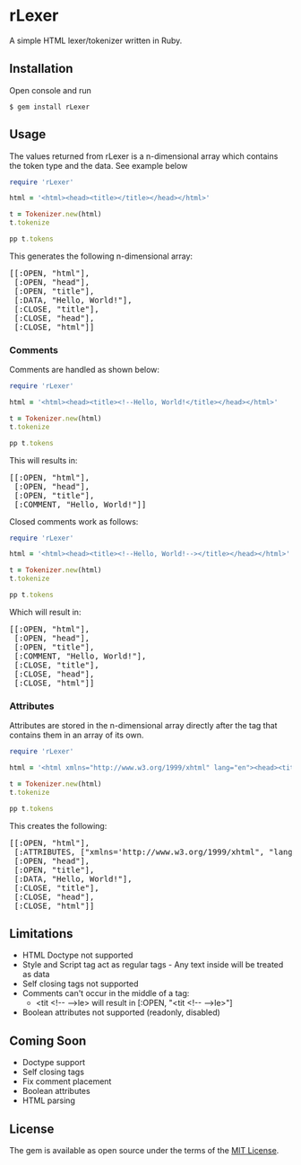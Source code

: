 # rLexer

A simple HTML lexer/tokenizer written in Ruby.

## Installation

Open console and run

    $ gem install rLexer

## Usage

The values returned from rLexer is a n-dimensional array which contains the token type and the data. See example below

```ruby
require 'rLexer'

html = '<html><head><title></title></head></html>'

t = Tokenizer.new(html)
t.tokenize

pp t.tokens
```

This generates the following n-dimensional array:

<pre>
[[:OPEN, "html"],
 [:OPEN, "head"],
 [:OPEN, "title"],
 [:DATA, "Hello, World!"],
 [:CLOSE, "title"],
 [:CLOSE, "head"],
 [:CLOSE, "html"]]
</pre>

### Comments

Comments are handled as shown below:

```ruby
require 'rLexer'

html = '<html><head><title><!--Hello, World!</title></head></html>'

t = Tokenizer.new(html)
t.tokenize

pp t.tokens
```

This will results in:

<pre>
[[:OPEN, "html"],
 [:OPEN, "head"],
 [:OPEN, "title"],
 [:COMMENT, "Hello, World!</title></head></html>"]]
</pre>

Closed comments work as follows:

```ruby
require 'rLexer'

html = '<html><head><title><!--Hello, World!--></title></head></html>'

t = Tokenizer.new(html)
t.tokenize

pp t.tokens
```

Which will result in:

<pre>
[[:OPEN, "html"],
 [:OPEN, "head"],
 [:OPEN, "title"],
 [:COMMENT, "Hello, World!"],
 [:CLOSE, "title"],
 [:CLOSE, "head"],
 [:CLOSE, "html"]]
</pre>

### Attributes

Attributes are stored in the n-dimensional array directly after the tag that contains them in an array of its own.

```ruby
require 'rLexer'

html = '<html xmlns="http://www.w3.org/1999/xhtml" lang="en"><head><title>Hello, World!</title></head></html>'

t = Tokenizer.new(html)
t.tokenize

pp t.tokens
```

This creates the following:

<pre>
[[:OPEN, "html"],
 [:ATTRIBUTES, ["xmlns='http://www.w3.org/1999/xhtml", "lang='en'"]],
 [:OPEN, "head"],
 [:OPEN, "title"],
 [:DATA, "Hello, World!"],
 [:CLOSE, "title"],
 [:CLOSE, "head"],
 [:CLOSE, "html"]]
</pre>

## Limitations
  * HTML Doctype not supported
  * Style and Script tag act as regular tags - Any text inside will be treated as data
  * Self closing tags not supported
  * Comments can't occur in the middle of a tag: 
    * <tit &lt;!-- --&gt;le> will result in [:OPEN, "<tit &lt;!-- --&gt;le>"]
  * Boolean attributes not supported (readonly, disabled)
  
## Coming Soon
 * Doctype support
 * Self closing tags
 * Fix comment placement
 * Boolean attributes
 * HTML parsing

## License

The gem is available as open source under the terms of the [MIT License](https://opensource.org/licenses/MIT).
